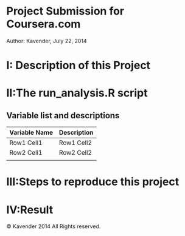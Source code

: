 Project Submission for Coursera.com
========================
Author: Kavender, July 22, 2014


I: Description of this Project
==================================





II:The run_analysis.R script
==============================
Variable list and descriptions
------------------------------
|Variable Name | Description | 
|--------------|---------------| 
|  Row1 Cell1  |  Row1 Cell2   | 
|  Row2 Cell1  |  Row2 Cell2   |
|              |               |






III:Steps to reproduce this project
===============================









IV:Result
===================













© Kavender 2014 All Rights reserved.




